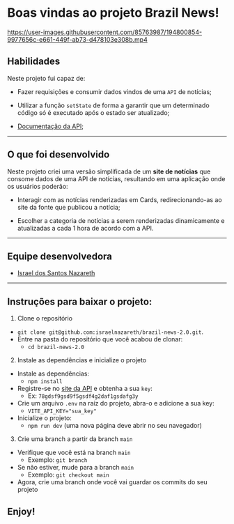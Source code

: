 # Boas vindas ao projeto Brazil News!

https://user-images.githubusercontent.com/85763987/194800854-9977656c-e661-449f-ab73-d478103e308b.mp4

## Habilidades
Neste projeto fui capaz de:

  * Fazer requisições e consumir dados vindos de uma `API` de notícias;

  * Utilizar a função `setState` de forma a garantir que um determinado código só é executado após o estado ser atualizado;
  
  - [Documentação da API](https://gnews.io/);
---
## O que foi desenvolvido

Neste projeto criei uma versão simplificada de um **site de notícias** que consome dados de uma API de notícias, resultando em uma aplicação onde os usuários poderão:
  - Interagir com as notícias renderizadas em Cards, redirecionando-as ao site da fonte que publicou a notícia;

  - Escolher a categoria de notícias a serem renderizadas dinamicamente e atualizadas a cada 1 hora de acordo com a API.

---
## Equipe desenvolvedora
- [Israel dos Santos Nazareth](https://github.com/israelnazareth)

---
## Instruções para baixar o projeto:

1. Clone o repositório
  * `git clone git@github.com:israelnazareth/brazil-news-2.0.git`.
  * Entre na pasta do repositório que você acabou de clonar:
    * `cd brazil-news-2.0`

2. Instale as dependências e inicialize o projeto
  * Instale as dependências:
    * `npm install`
  * Registre-se no [site da API](https://newsapi.org/) e obtenha a sua `key`:
    * Ex: `78gdsf9gsd9f5gsdf4g2daf1gsdafg3y`
  * Crie um arquivo `.env` na raíz do projeto, abra-o e adicione a sua key:
    * `VITE_API_KEY="sua_key"`
  * Inicialize o projeto:
    * `npm run dev` (uma nova página deve abrir no seu navegador)

3. Crie uma branch a partir da branch `main`

  * Verifique que você está na branch `main`
    * Exemplo: `git branch`
  * Se não estiver, mude para a branch `main`
    * Exemplo: `git checkout main`
  * Agora, crie uma branch onde você vai guardar os commits do seu projeto

## Enjoy!
